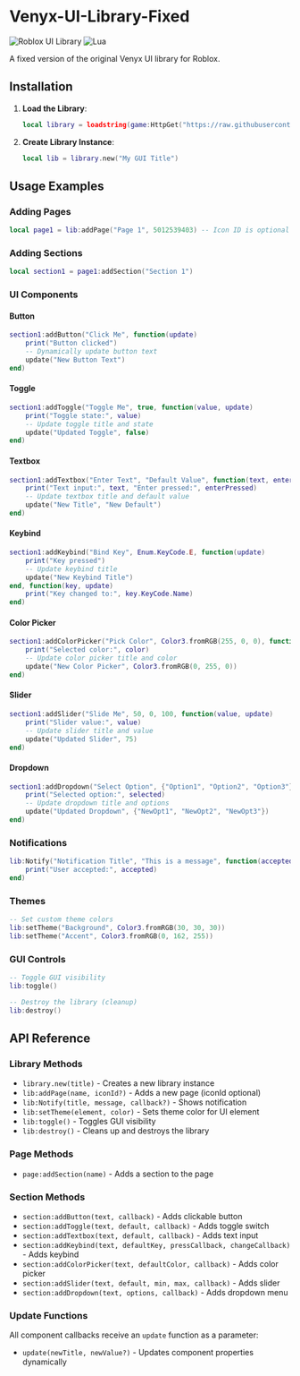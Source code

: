 # Venyx-UI-Library-Fixed

![Roblox UI Library](https://img.shields.io/badge/Roblox-UI%20Library-brightgreen) ![Lua](https://img.shields.io/badge/Language-Lua-blue)

A fixed version of the original Venyx UI library for Roblox.

## Installation

1. **Load the Library**:
   ```lua
   local library = loadstring(game:HttpGet("https://raw.githubusercontent.com/zenyr-git/Venyx-UI-Library-Fixed/refs/heads/main/source.lua"))()
   ```

2. **Create Library Instance**:
   ```lua
   local lib = library.new("My GUI Title")
   ```

## Usage Examples

### Adding Pages
```lua
local page1 = lib:addPage("Page 1", 5012539403) -- Icon ID is optional
```

### Adding Sections
```lua
local section1 = page1:addSection("Section 1")
```

### UI Components

#### Button
```lua
section1:addButton("Click Me", function(update)
    print("Button clicked")
    -- Dynamically update button text
    update("New Button Text")
end)
```

#### Toggle
```lua
section1:addToggle("Toggle Me", true, function(value, update)
    print("Toggle state:", value)
    -- Update toggle title and state
    update("Updated Toggle", false)
end)
```

#### Textbox
```lua
section1:addTextbox("Enter Text", "Default Value", function(text, enterPressed, update)
    print("Text input:", text, "Enter pressed:", enterPressed)
    -- Update textbox title and default value
    update("New Title", "New Default")
end)
```

#### Keybind
```lua
section1:addKeybind("Bind Key", Enum.KeyCode.E, function(update)
    print("Key pressed")
    -- Update keybind title
    update("New Keybind Title")
end, function(key, update)
    print("Key changed to:", key.KeyCode.Name)
end)
```

#### Color Picker
```lua
section1:addColorPicker("Pick Color", Color3.fromRGB(255, 0, 0), function(color, update)
    print("Selected color:", color)
    -- Update color picker title and color
    update("New Color Picker", Color3.fromRGB(0, 255, 0))
end)
```

#### Slider
```lua
section1:addSlider("Slide Me", 50, 0, 100, function(value, update)
    print("Slider value:", value)
    -- Update slider title and value
    update("Updated Slider", 75)
end)
```

#### Dropdown
```lua
section1:addDropdown("Select Option", {"Option1", "Option2", "Option3"}, function(selected, update)
    print("Selected option:", selected)
    -- Update dropdown title and options
    update("Updated Dropdown", {"NewOpt1", "NewOpt2", "NewOpt3"})
end)
```

### Notifications
```lua
lib:Notify("Notification Title", "This is a message", function(accepted)
    print("User accepted:", accepted)
end)
```

### Themes
```lua
-- Set custom theme colors
lib:setTheme("Background", Color3.fromRGB(30, 30, 30))
lib:setTheme("Accent", Color3.fromRGB(0, 162, 255))
```

### GUI Controls
```lua
-- Toggle GUI visibility
lib:toggle()

-- Destroy the library (cleanup)
lib:destroy()
```

## API Reference

### Library Methods
- `library.new(title)` - Creates a new library instance
- `lib:addPage(name, iconId?)` - Adds a new page (iconId optional)
- `lib:Notify(title, message, callback?)` - Shows notification
- `lib:setTheme(element, color)` - Sets theme color for UI element
- `lib:toggle()` - Toggles GUI visibility
- `lib:destroy()` - Cleans up and destroys the library

### Page Methods
- `page:addSection(name)` - Adds a section to the page

### Section Methods
- `section:addButton(text, callback)` - Adds clickable button
- `section:addToggle(text, default, callback)` - Adds toggle switch
- `section:addTextbox(text, default, callback)` - Adds text input
- `section:addKeybind(text, defaultKey, pressCallback, changeCallback)` - Adds keybind
- `section:addColorPicker(text, defaultColor, callback)` - Adds color picker
- `section:addSlider(text, default, min, max, callback)` - Adds slider
- `section:addDropdown(text, options, callback)` - Adds dropdown menu

### Update Functions
All component callbacks receive an `update` function as a parameter:
- `update(newTitle, newValue?)` - Updates component properties dynamically
